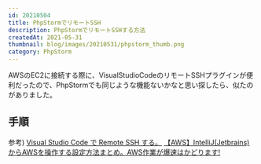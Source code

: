 ```yaml
---
id: 20210504
title: PhpStormでリモートSSH
description: PhpStormでリモートSSHする方法
createdAt: 2021-05-31
thumbnail: blog/images/20210531/phpstorm_thumb.png
category: PhpStorm
---
```


AWSのEC2に接続する際に、VisualStudioCodeのリモートSSHプラグインが便利だったので、PhpStormでも同じような機能ないかなと思い探したら、似たのがありました。

## 手順
<dynamic-image path="blog/images/20210531/20210531_01.png" alt="PhpStormでリモートSSHする方法" ></dynamic-image>
<dynamic-image path="blog/images/20210531/20210531_02.png" alt="PhpStormでリモートSSHする方法" ></dynamic-image>
<dynamic-image path="blog/images/20210531/20210531_03.png" alt="PhpStormでリモートSSHする方法" ></dynamic-image>
<dynamic-image path="blog/images/20210531/20210531_04.png" alt="PhpStormでリモートSSHする方法" ></dynamic-image>


参考)
[Visual Studio Code で Remote SSH する。](https://qiita.com/nlog2n2/items/1d1358f6913249f3e186)
[【AWS】IntelliJ(Jetbrains)からAWSを操作する設定方法まとめ。AWS作業が爆速はかどります!](https://qiita.com/akinko/items/d7001a8fe3ac87e1790c)
